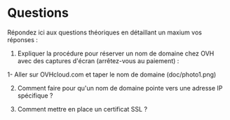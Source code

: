 # Questions

Répondez ici aux questions théoriques en détaillant un maxium vos réponses :

1) Expliquer la procédure pour réserver un nom de domaine chez OVH avec des captures d'écran (arrêtez-vous au paiement) :

1- Aller sur OVHcloud.com et taper le nom de domaine (doc/photo1.png)

2. Comment faire pour qu'un nom de domaine pointe vers une adresse IP spécifique ?



3. Comment mettre en place un certificat SSL ?

